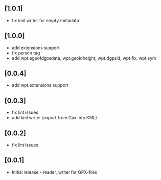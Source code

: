 ## [1.0.1] 

* fix kml writer for empty metadata

## [1.0.0] 

* add extensions support
* fix person tag
* add wpt.ageofdgpsdata, wpt.geoidheight, wpt.dgpsid, wpt.fix, wpt.sym

## [0.0.4] 

* add wpt.extensions support

## [0.0.3] 

* fix lint issues
* add kml writer (export from Gpx into KML)

## [0.0.2] 

* fix lint issues

## [0.0.1] 

* Initial release - reader, writer for GPX-files
